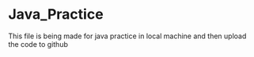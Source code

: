 # Java_Practice
This file is being made for java practice in local machine and then upload the code to github
